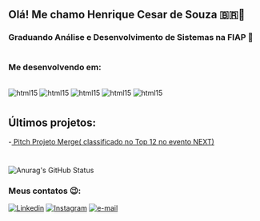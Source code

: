 ## Olá! Me chamo Henrique Cesar de Souza 🇧🇷👋 

### Graduando Análise e Desenvolvimento de Sistemas na FIAP 🚀
#
### Me desenvolvendo em:

<div style="display: inline_block">
    <br/>
    <img alignm ='center' alt='html15' src="https://img.shields.io/badge/Python-3776AB?style=for-the-badge&logo=python&logoColor=white"></img>
    <img alignm ='center' alt='html15' src="https://img.shields.io/badge/CSS-239120?&style=for-the-badge&logo=css3&logoColor=white"></img>
    <img alignm ='center' alt='html15' src="https://img.shields.io/badge/JavaScript-F7DF1E?style=for-the-badge&logo=javascript&logoColor=black"></img>
    <img alignm ='center' alt='html15' src="https://img.shields.io/badge/React-20232A?style=for-the-badge&logo=react&logoColor=61DAFB"></img>
    <img alignm ='center' alt='html15' src="https://img.shields.io/badge/Java-ED8B00?style=for-the-badge&logo=java&logoColor=white"></img>
    
</div>

#
## Últimos projetos:
-[ Pitch Projeto Merge( classificado no Top 12 no evento NEXT)](https://www.youtube.com/watch?v=ACDM40fMdXU)
#
![Anurag's GitHub Status](https://github-readme-stats.vercel.app/api?username=HenriqueCS03&show_icons=true&theme=highcontrast)



### Meus contatos 😉:

[![Linkedin](https://img.shields.io/badge/LinkedIn-0077B5?style=for-the-badge&logo=linkedin&logoColor=white/)](https://www.linkedin.com/in/henrique-cesar-869706230/) [![Instagram](https://img.shields.io/badge/Instagram-E4405F?style=for-the-badge&logo=instagram&logoColor=white)](https://www.instagram.com/r_cesinhaz/) [![e-mail](https://img.shields.io/badge/Gmail-D14836?style=for-the-badge&logo=gmail&logoColor=white)](https://mail.google.com/mail/u/0/?tab=rm&ogbl#inbox)
